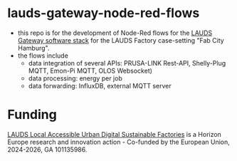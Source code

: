 # lauds-gateway-node-red-flows

- this repo is for the development of Node-Red flows for the [LAUDS Gateway software stack](https://github.com/dyne/lauds-iot-backend) for the LAUDS Factory case-setting "Fab City Hamburg". 
- the flows include
  - data integration of several APIs: PRUSA-LINK Rest-API, Shelly-Plug MQTT, Emon-Pi MQTT, OLOS Websocket)
  - data processing: energy per job
  - data forwarding: InfluxDB, external MQTT server

 # Funding

[LAUDS Local Accessible Urban Digital Sustainable Factories](www.lauds.eu) is a Horizon Europe research and innovation action - Co-funded by the European Union, 2024-2026, GA 101135986.
